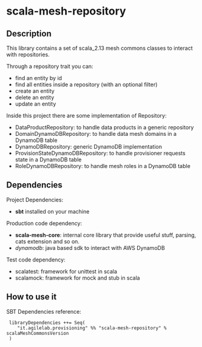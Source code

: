 # scala-mesh-repository

## Description
This library contains a set of scala_2.13 mesh commons classes to interact with repositories.

Through a repository trait you can:
* find an entity by id
* find all entities inside a repository (with an optional filter)
* create an entity
* delete an entity
* update an entity

Inside this project there are some implementation of Repository:
* DataProductRepository: to handle data products in a generic repository 
* DomainDynamoDBRepository: to handle data mesh domains in a DynamoDB table
* DynamoDBRepository: generic DynamoDB implementation
* ProvisionStateDynamoDBRepository: to handle provisioner requests state in a DynamoDB table
* RoleDynamoDBRepository: to handle mesh roles in a DynamoDB table


## Dependencies

Project Dependencies:

* **sbt** installed on your machine

Production code dependency:

* **scala-mesh-core**: internal core library that provide useful stuff, parsing, cats extension and so on.
* *dynamodb*: java based sdk to interact with AWS DynamoDB

Test code dependency:

* scalatest: framework for unittest in scala
* scalamock: framework for mock and stub in scala


## How to use it

SBT Dependencies reference:

```
 libraryDependencies ++= Seq(
    "it.agilelab.provisioning" %% "scala-mesh-repository" % scalaMeshCommonsVersion
 )
```
